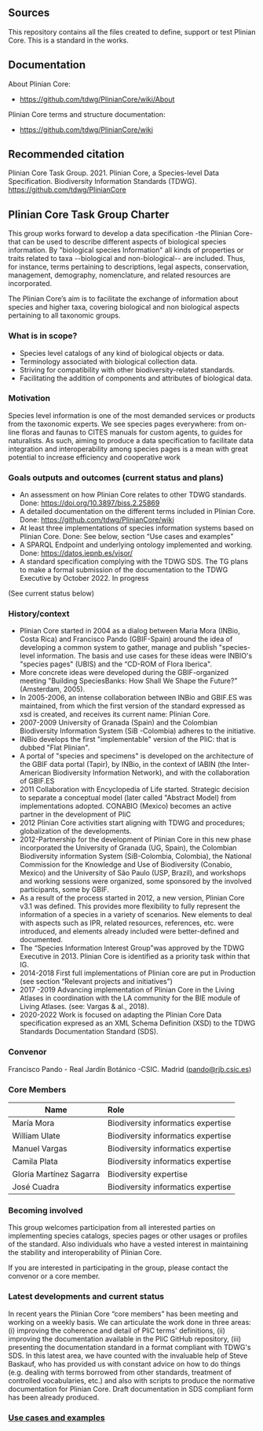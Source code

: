## Sources
This repository contains all the files created to define, support or test Plinian Core. This is a standard in the works. 

## Documentation

About Plinian Core:
* https://github.com/tdwg/PlinianCore/wiki/About

Plinian Core terms and structure documentation:
*  https://github.com/tdwg/PlinianCore/wiki

## Recommended citation

Plinian Core Task Group. 2021. Plinian Core, a Species-level Data Specification. Biodiversity Information Standards (TDWG).
https://github.com/tdwg/PlinianCore

## Plinian Core Task Group Charter
This group works forward to develop a data specification -the Plinian Core- that can be used to describe different aspects of biological species information. By "biological species Information" all kinds of properties or traits related to taxa --biological and non-biological-- are included. Thus, for instance, terms pertaining to descriptions, legal aspects, conservation, management, demography, nomenclature, and related resources are incorporated.
 
The Plinian Core’s aim is to facilitate the exchange of information about species and higher taxa, covering biological and non biological aspects pertaining to all taxonomic groups.

### What is in scope?
*  Species level catalogs of any kind of biological objects or data.
*  Terminology associated with biological collection data.
*  Striving for compatibility with other biodiversity-related standards.
*  Facilitating the addition of components and attributes of biological data.

### Motivation
Species level information is one of the most demanded services or products from the taxonomic experts. We see species pages everywhere: from on-line floras and faunas to CITES manuals for custom agents, to guides for naturalists. As such, aiming to produce a data specification to facilitate data integration and interoperability among species pages is a mean with great potential to increase efficiency and cooperative work

### Goals outputs and outcomes (current status and plans)
* An assessment on how Plinian Core relates to other TDWG standards. Done: https://doi.org/10.3897/biss.2.25869 
* A detailed documentation on the different terms included in Plinian Core. Done: https://github.com/tdwg/PlinianCore/wiki 
* At least three implementations of species information systems based on Plinian Core. Done: See below, section “Use cases and examples”
* A SPARQL Endpoint and underlying ontology implemented and working. Done: https://datos.iepnb.es/visor/
* A standard specification complying with the TDWG SDS. The TG plans to make a formal submission of the documentation to the TDWG Executive by October 2022. In progress

(See current status below)

### History/context 
* Plinian Core started in 2004 as a dialog between Maria Mora (INBio, Costa Rica) and Francisco Pando (GBIF-Spain) around the idea of developing a common system to gather, manage and publish "species-level information. The basis and use cases for these ideas were INBIO's "species pages" (UBIS) and the “CD-ROM of Flora Iberica".
* More concrete ideas were developed during the GBIF-organized meeting "Building SpeciesBanks: How Shall We Shape the Future?” (Amsterdam, 2005).
* In 2005-2006, an intense collaboration between INBio and GBIF.ES was maintained, from which the first version of the standard expressed as xsd is created, and receives its current name: Plinian Core.
* 2007-2009 University of Granada (Spain) and the Colombian Biodiversity Information System (SiB -Colombia) adheres to the initiative.
* INBio develops the first "implementable" version of the PliC: that is dubbed "Flat Plinian".
* A portal of "species and specimens" is developed on the architecture of the GBIF data portal (Tapir), by INBio, in the context of IABIN (the Inter-American Biodiversity Information Network), and with the collaboration of GBIF.ES
* 2011 Collaboration with Encyclopedia of Life started. Strategic decision to separate a conceptual model (later called "Abstract Model) from implementations adopted. CONABIO (Mexico) becomes an active partner in the development of PliC
* 2012 Plinian Core activities start aligning with TDWG and procedures; globalization of the developments. 
* 2012-Partnership for the development of Plinian Core in this new phase incorporated the University of Granada (UG, Spain), the Colombian Biodiversity information System (SiB-Colombia, Colombia), the National Commission for the Knowledge and Use of Biodiversity (Conabio, Mexico) and the University of São Paulo (USP, Brazil), and workshops and working sessions were organized, some sponsored by the involved participants, some by GBIF.
* As a result of the process started in 2012, a new version, Plinian Core v3.1 was defined. This provides more flexibility to fully represent the information of a species in a variety of scenarios. New elements to deal with aspects such as IPR, related resources, references, etc. were introduced, and elements already included were better-defined and documented.
* The “Species Information Interest Group”was approved by the TDWG Executive in 2013. Plinian Core is identified as a priority task within that IG.
* 2014-2018 First full implementations of Plinian core are put in Production (see section “Relevant projects and initiatives”)
* 2017 -2019 Advancing implementation of Plinian Core in the Living Atlases in coordination with the LA community for the BIE module of Living Atlases.  (see: Vargas & al., 2018).
* 2020-2022 Work is focused on adapting the Plinian Core Data specification expresed as an XML Schema Definition (XSD) to the TDWG Standards Documentation Standard (SDS). 

### Convenor
Francisco Pando - Real Jardín Botánico -CSIC. Madrid (pando@rjb.csic.es)

### Core Members
| Name | Role  |
|------------------|:-----------------------------------|
| María Mora | Biodiversity informatics expertise  | 
| William Ulate| Biodiversity informatics expertise |
| Manuel Vargas | Biodiversity informatics expertise |
| Camila Plata | Biodiversity informatics expertise  |
| Gloria Martínez Sagarra  |  Biodiversity expertise |
| José Cuadra| Biodiversity informatics expertise |

### Becoming involved
This group welcomes participation from all interested parties on implementing species catalogs, species pages or other usages or profiles of the standard. Also individuals who have a vested interest in maintaining the stability and interoperability of Plinian Core. 

 If you are interested in participating in the group, please contact the convenor or a core member.
 
### Latest developments and current status
In recent years the Plinian Core “core members” has been meeting and working on a weekly basis. We can articulate the work done in three areas: (i) improving the coherence and detail of PliC terms' definitions, (ii) improving the documentation available in the PliC GitHub repository, (iii) presenting the documentation standard in a format compliant with TDWG's SDS. In this latest area, we have counted with the invaluable help of Steve Baskauf, who has provided us with constant advice on how to do things (e.g. dealing with terms borrowed from other standards, treatment of controlled vocabularies, etc.) and also with scripts to produce the normative documentation for Plinian Core. Draft documentation in SDS compliant form has been already produced.

### [Use cases and examples](https://github.com/tdwg/PlinianCore/tree/master/Use%20cases%20and%20examples)
